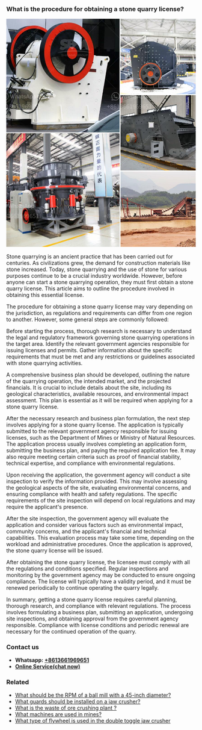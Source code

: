 <h3>What is the procedure for obtaining a stone quarry license?</h3><img src='1701743474.jpg' alt=''><p>Stone quarrying is an ancient practice that has been carried out for centuries. As civilizations grew, the demand for construction materials like stone increased. Today, stone quarrying and the use of stone for various purposes continue to be a crucial industry worldwide. However, before anyone can start a stone quarrying operation, they must first obtain a stone quarry license. This article aims to outline the procedure involved in obtaining this essential license.</p><p>The procedure for obtaining a stone quarry license may vary depending on the jurisdiction, as regulations and requirements can differ from one region to another. However, some general steps are commonly followed:</p><p>Before starting the process, thorough research is necessary to understand the legal and regulatory framework governing stone quarrying operations in the target area. Identify the relevant government agencies responsible for issuing licenses and permits. Gather information about the specific requirements that must be met and any restrictions or guidelines associated with stone quarrying activities.</p><p>A comprehensive business plan should be developed, outlining the nature of the quarrying operation, the intended market, and the projected financials. It is crucial to include details about the site, including its geological characteristics, available resources, and environmental impact assessment. This plan is essential as it will be required when applying for a stone quarry license.</p><p>After the necessary research and business plan formulation, the next step involves applying for a stone quarry license. The application is typically submitted to the relevant government agency responsible for issuing licenses, such as the Department of Mines or Ministry of Natural Resources. The application process usually involves completing an application form, submitting the business plan, and paying the required application fee. It may also require meeting certain criteria such as proof of financial stability, technical expertise, and compliance with environmental regulations.</p><p>Upon receiving the application, the government agency will conduct a site inspection to verify the information provided. This may involve assessing the geological aspects of the site, evaluating environmental concerns, and ensuring compliance with health and safety regulations. The specific requirements of the site inspection will depend on local regulations and may require the applicant's presence.</p><p>After the site inspection, the government agency will evaluate the application and consider various factors such as environmental impact, community concerns, and the applicant's financial and technical capabilities. This evaluation process may take some time, depending on the workload and administrative procedures. Once the application is approved, the stone quarry license will be issued.</p><p>After obtaining the stone quarry license, the licensee must comply with all the regulations and conditions specified. Regular inspections and monitoring by the government agency may be conducted to ensure ongoing compliance. The license will typically have a validity period, and it must be renewed periodically to continue operating the quarry legally.</p><p>In summary, getting a stone quarry license requires careful planning, thorough research, and compliance with relevant regulations. The process involves formulating a business plan, submitting an application, undergoing site inspections, and obtaining approval from the government agency responsible. Compliance with license conditions and periodic renewal are necessary for the continued operation of the quarry.</p><h3>Contact us</h3><ul><li><strong>Whatsapp:&nbsp;<a href="https://wa.me/8613661969651">+8613661969651</a></strong></li><li><a href="https://swt.shibang-china.com/?git&amp;zhl&amp;What is the procedure for obtaining a stone quarry license"><strong>Online Service(chat now)</strong></a></li></ul><h3>Related</h3><ul><li><a href='What should be the RPM of a ball mill with a 45inch diameter.md'>What should be the RPM of a ball mill with a 45-inch diameter?</a></li><li><a href='What guards should be installed on a jaw crusher.md'>What guards should be installed on a jaw crusher?</a></li><li><a href='What is the waste of ore crushing plant .md'>What is the waste of ore crushing plant ?</a></li><li><a href='What machines are used in mines.md'>What machines are used in mines?</a></li><li><a href='What type of flywheel is used in the double toggle jaw crusher.md'>What type of flywheel is used in the double toggle jaw crusher</a></li></ul>